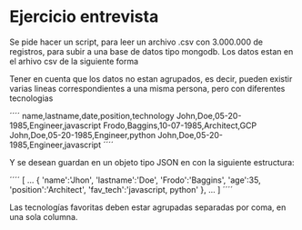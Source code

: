 # Ejercicio entrevista 

Se pide hacer un script, para leer un archivo .csv con 3.000.000 de registros, para subir a una base de datos tipo mongodb. Los datos estan en el arhivo csv de la siguiente forma

Tener en cuenta que los datos no estan agrupados, es decir, pueden existir varias lineas correspondientes a una misma persona, pero con diferentes tecnologias

´´´´
name,lastname,date,position,technology
John,Doe,05-20-1985,Engineer,javascript
Frodo,Baggins,10-07-1985,Architect,GCP
John,Doe,05-20-1985,Engineer,python
John,Doe,05-20-1985,Engineer,javascript
´´´´

Y se desean guardan en un objeto tipo JSON en con la siguiente estructura:

´´´´
[
...
{
  'name':'Jhon',
  'lastname':'Doe',
  'Frodo':'Baggins',
  'age':35,
  'position':'Architect',
  'fav_tech':'javascript, python'
},
...
]
´´´´

Las tecnologías favoritas deben estar agrupadas separadas por coma, en una sola columna.

